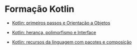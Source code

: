 # Formação Kotlin

  - [Kotlin: primeiros passos e Orientação a Objetos](bytebank-introducao-oo)
  
  - [Kotlin: herança, polimorfismo e Interface](kotlin-oo-heranca-polimorfismo-interfaces)
  
  - [Kotlin: recursos da linguagem com pacotes e composição](kotlin-pacotes-composicao-objects)